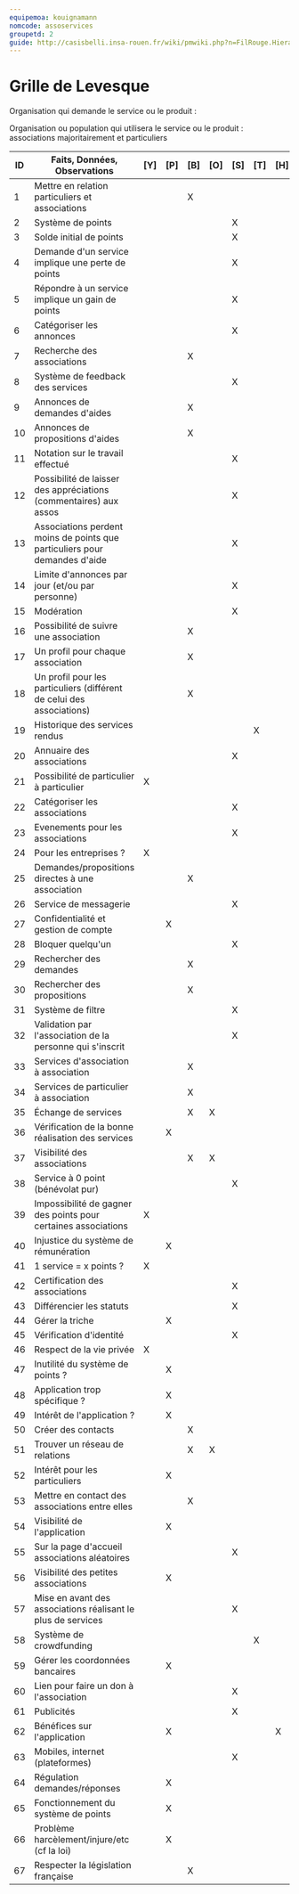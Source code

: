 ```yaml
---
equipemoa: kouignamann
nomcode: assoservices
groupetd: 2
guide: http://casisbelli.insa-rouen.fr/wiki/pmwiki.php?n=FilRouge.HierachiserBesoins
---
```


# Grille de Levesque

Organisation qui demande le service ou le produit : 

Organisation ou population qui utilisera le service ou le produit : associations majoritairement et particuliers

| ID | Faits, Données, Observations | [Y] | [P] | [B] | [O] | [S] | [T] | [H] | [R] |
|----|------------------------------|----------|----------|--------|-------------|----------|----------|-----------|------------|
|1| Mettre en relation particuliers et associations| | | X | | | | | 35 | 				
|2|	Système de points | | | | | X | | | 64 |
|3|	Solde initial de points |	|	|	| | X | | | 65 |
|4|	Demande d'un service implique une perte de points |	|	|	| |	X	| | | 65 |
|5|	Répondre à un service implique un gain de points | | |	| |	X	| | | 65 |
|6|	Catégoriser les annonces	| | |	| |	X	| | | 37 |
|7|	Recherche des associations | | | X | | | | | 37 |				
|8|	Système de feedback des services	| | |	| |	X	| | | 44 |
|9|	Annonces de demandes d'aides | | | X | | | | | 35 |					
|10|	Annonces de propositions d'aides | | | X | | | | | 35 |	
|11|	Notation sur le travail effectué	| | |	| |	X	| | | 44 |
|12|  Possibilité de laisser des appréciations (commentaires) aux assos	| | |	| |	X	| | | 37 |
|13|	Associations perdent moins de points que particuliers pour demandes d'aide	| | |	| |	X	| | | 65 |
|14|	Limite d'annonces par jour (et/ou par personne)	| | |	| |	X	| | | 44 |
|15|	Modération	| | |	| |	X	| | | 66 |
|16|	Possibilité de suivre une association | | | X | | | | | 37 |			
|17|	Un profil pour chaque association | | | X | | | | | 37 |				
|18|	Un profil pour les particuliers (différent de celui des associations) | | | X | | | | | 34 |				
|19|	Historique des services rendus | | |  | | | X | | 37 |		
|20|	Annuaire des associations	| | |	| |	X	| | | 37 |	
|21|	Possibilité de particulier à particulier | X | |	| |	| | | 48 |	
|22|	Catégoriser les associations	| | |	| |	X	| | | 7 |
|23|	Evenements pour les associations	| | |	| |	X	| | | 36 |
|24|	Pour les entreprises ?		| X | |	| |	| | | 46 |
|25|	Demandes/propositions directes à une association 	| | | X	| |	| | | 35 |			
|26|	Service de messagerie	| | |	| |	X	| | | 50 |
|27|	Confidentialité et gestion de compte	| | X |	| |	| | | 67 |						
|28|	Bloquer quelqu'un	| | |	| |	X	| | | 66 |
|29|	Rechercher des demandes	| | | X	| |	| | | 35 |		
|30|	Rechercher des propositions	| | | X	| |	| | | 35 |					
|31|	Système de filtre	| | |	| |	X	| | | 30/29/7 |
|32|	Validation par l'association de la personne qui s'inscrit | | |	| |	X	| | | 44 |
|33|	Services d'association à association | | | X	| |	| | | 35 |				
|34|	Services de particulier à association	| | | X	| |	| | | 35 |				
|35|	Échange de services | | | X	| X |	| | | |				
|36|	Vérification de la bonne réalisation des services| | X | | |	| | | 35 |	
|37|	Visibilité des associations | | | X	| X |	| | | |						
|38|	Service à 0 point (bénévolat pur)	| | |	| |	X	| | | 2 |
|39|	Impossibilité de gagner des points pour certaines associations 	| X | |	| | | | | 40 |
|40|	Injustice du système de rémunération		| | X |	| |	| | | 2 |
|41|	1 service = x points ?		| X | |	| |	| | | 65 |
|42|	Certification des associations		| | |	| |	X	| | | 44 |
|43|	Différencier les statuts	| | |	| |	X | | | 34 |
|44|	Gérer la triche	| | X |	| |	| | | 35 |
|45|	Vérification d'identité 	| | |	| |	X	| | | 44 |
|46|	Respect de la vie privée		| X | |	| |	| | | 27 |
|47|	Inutilité du système de points ? 	| | X |	| |	| | | 35 |					
|48|	Application trop spécifique ?			| | X |	| |	| | | 33 |	
|49|	Intérêt de l'application ?			| | X |	| |	| | | 34 |						
|50|	Créer des contacts				| | | X	| |	| | | 51 |					
|51|	Trouver un réseau de relations		| | | X	| X |	| | | |				
|52|	Intérêt pour les particuliers	| | X |	| |	| | | 34 |							
|53|	Mettre en contact des associations entre elles	| | | X	| |	| | | 51 |					
|54|	Visibilité de l'application		| | X |	| |	| | | 36 |							
|55|	Sur la page d'accueil associations aléatoires		| | |	| |	X | | | 56 |		
|56|	Visibilité des petites associations		| | X |	| |	| | | 37 |							
|57|	Mise en avant des associations réalisant le plus de services	| | |	| |	X | | | 37 |	
|58|	Système de crowdfunding						| | |	| | | X | | 60 |	
|59|	Gérer les coordonnées bancaires		| | X |	| |	| | | 67 |					
|60|	Lien pour faire un don à l'association | | |	| |	X | | | 59 |	
|61|	Publicités| | |	| |	X | | | 62 |	
|62|	Bénéfices sur l'application		| | X |	| |	| | X | |						
|63|	Mobiles, internet (plateformes)	 | | |	| |	X | | | 54 |	
|64|	Régulation demandes/réponses | | X |	| |	| | | 36 |						
|65|	Fonctionnement du système de points		| | X |	| |	| | | 2 |
|66|	Problème harcèlement/injure/etc (cf la loi)	| | X |	| |	| | | 67 |
|67|  Respecter la législation française | | | X | |	| | | 36 |
